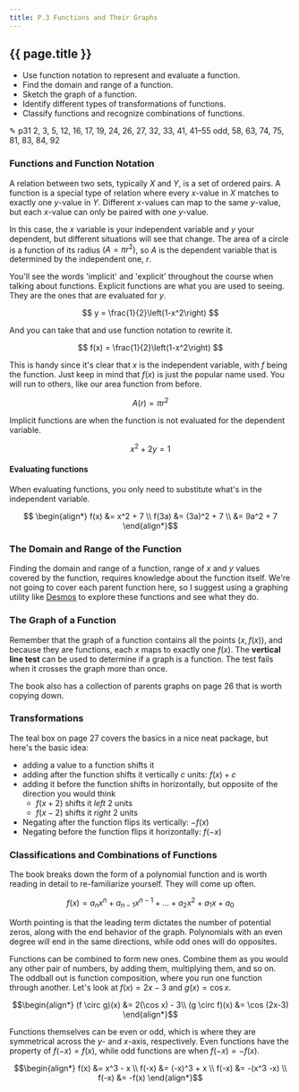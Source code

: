 ```yaml
---
title: P.3 Functions and Their Graphs
---
```


## {{ page.title }}

- Use function notation to represent and evaluate a function.
- Find the domain and range of a function.
- Sketch the graph of a function.
- Identify different types of transformations of functions.
- Classify functions and recognize combinations of functions.

✎ p31 2, 3, 5, 12, 16, 17, 19, 24, 26, 27, 32, 33, 41, 41–55 odd, 58, 63, 74, 75, 81, 83, 84, 92 

### Functions and Function Notation

A relation between two sets, typically $X$ and $Y$, is a set of ordered pairs. A function is a special type of relation where every $x$-value in $X$ matches to exactly one $y$-value in $Y$. Different $x$-values can map to the same $y$-value, but each $x$-value can only be paired with one $y$-value.

In this case, the $x$ variable is your independent variable and $y$ your dependent, but different situations will see that change. The area of a circle is a function of its radius $(A=\pi r^2)$, so $A$ is the dependent variable that is determined by the independent one, $r$.

You'll see the words 'implicit' and 'explicit' throughout the course when talking about functions. Explicit functions are what you are used to seeing. They are the ones that are evaluated for $y$.

$$ y = \frac{1}{2}\left(1-x^2\right) $$

And you can take that and use function notation to rewrite it.

$$ f(x) = \frac{1}{2}\left(1-x^2\right) $$

This is handy since it's clear that $x$ is the independent variable, with $f$ being the function. Just keep in mind that $f(x)$ is just the popular name used. You will run to others, like our area function from before.

$$ A(r) = \pi r^2 $$

Implicit functions are when the function is not evaluated for the dependent variable.

$$ x^2 + 2y = 1 $$

#### Evaluating functions

When evaluating functions, you only need to substitute what's in the independent variable.

$$ \begin{align*}
f(x)  &= x^2 + 7 \\
f(3a) &= (3a)^2 + 7 \\
      &= 9a^2 + 7
\end{align*}$$

### The Domain and Range of the Function

Finding the domain and range of a function, range of $x$ and $y$ values covered by the function, requires knowledge about the function itself. We're not going to cover each parent function here, so I suggest using a graphing utility like [Desmos](https://www.desmos.com/calculator) to explore these functions and see what they do.

### The Graph of a Function

Remember that the graph of a function contains all the points $(x,f(x))$, and because they are functions, each $x$ maps to exactly one $f(x)$. The **vertical line test** can be used to determine if a graph is a function. The test fails when it crosses the graph more than once.

The book also has a collection of parents graphs on page 26 that is worth copying down.

### Transformations

The teal box on page 27 covers the basics in a nice neat package, but here's the basic idea:

- adding a value to a function shifts it
- adding after the function shifts it vertically $c$ units: $f(x)+c$
- adding it before the function shifts in horizontally, but opposite of the direction you would think
  - $f(x+2)$ shifts it _left_ 2 units
  - $f(x-2)$ shifts it _right_ 2 units
- Negating after the function flips its vertically: $-f(x)$
- Negating before the function flips it horizontally: $f(-x)$

### Classifications and Combinations of Functions

The book breaks down the form of a polynomial function and is worth reading in detail to re-familiarize yourself. They will come up often.

$$ f(x) = a_nx^n + a_{n-1}x^{n-1} + \dots + a_2x^2 + a_1x + a_0$$

Worth pointing is that the leading term dictates the number of potential zeros, along with the end behavior of the graph. Polynomials with an even degree will end in the same directions, while odd ones will do opposites.

Functions can be combined to form new ones. Combine them as you would any other pair of numbers, by adding them, multiplying them, and so on. The oddball out is function composition, where you run one function through another. Let's look at $f(x) = 2x-3$ and $g(x)=\cos x$.

$$\begin{align*}
(f \circ g)(x) &= 2(\cos x) - 3\\
(g \circ f)(x) &= \cos (2x-3)
\end{align*}$$

Functions themselves can be even or odd, which is where they are symmetrical across the $y$- and $x$-axis, respectively. Even functions have the property of $f(-x)=f(x)$, while odd functions are when $f(-x)=-f(x)$.

$$\begin{align*}
f(x)  &= x^3 - x \\
f(-x) &= (-x)^3 + x \\
f(-x) &= -(x^3 -x) \\
f(-x) &= -f(x)
\end{align*}$$
